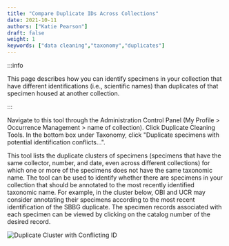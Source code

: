 ```yaml
---
title: "Compare Duplicate IDs Across Collections"
date: 2021-10-11
authors: ["Katie Pearson"]
draft: false
weight: 1
keywords: ["data cleaning","taxonomy","duplicates"]
---
```


:::info

This page describes how you can identify specimens in your collection that have different identifications (i.e., scientific names) than duplicates of that specimen housed at another collection.

:::

Navigate to this tool through the Administration Control Panel (My Profile > Occurrence Management > name of collection). Click Duplicate Cleaning Tools. In the bottom box under Taxonomy, click "Duplicate specimens with potential identification conflicts...".

This tool lists the duplicate clusters of specimens (specimens that have the same collector, number, and date, even across different collections) for which one or more of the specimens does not have the same taxonomic name. The tool can be used to identify whether there are specimens in your collection that should be annotated to the most recently identified taxonomic name. For example, in the cluster below, OBI and UCR may consider annotating their specimens according to the most recent identification of the SBBG duplicate. The specimen records associated with each specimen can be viewed by clicking on the catalog number of the desired record.

![Duplicate Cluster with Conflicting ID](/img/dupewithconflictingid.png)
